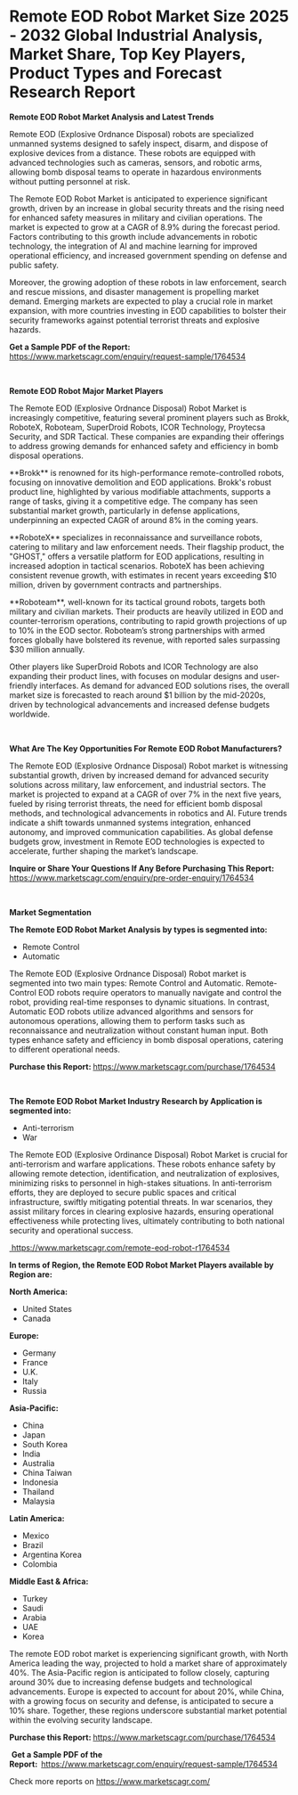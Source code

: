 <p><h1>Remote EOD Robot Market Size 2025 - 2032 Global Industrial Analysis, Market Share, Top Key Players, Product Types and Forecast Research Report</h1></p><p><strong>Remote EOD Robot Market Analysis and Latest Trends</strong></p>
<p><p>Remote EOD (Explosive Ordnance Disposal) robots are specialized unmanned systems designed to safely inspect, disarm, and dispose of explosive devices from a distance. These robots are equipped with advanced technologies such as cameras, sensors, and robotic arms, allowing bomb disposal teams to operate in hazardous environments without putting personnel at risk. </p><p>The Remote EOD Robot Market is anticipated to experience significant growth, driven by an increase in global security threats and the rising need for enhanced safety measures in military and civilian operations. The market is expected to grow at a CAGR of 8.9% during the forecast period. Factors contributing to this growth include advancements in robotic technology, the integration of AI and machine learning for improved operational efficiency, and increased government spending on defense and public safety. </p><p>Moreover, the growing adoption of these robots in law enforcement, search and rescue missions, and disaster management is propelling market demand. Emerging markets are expected to play a crucial role in market expansion, with more countries investing in EOD capabilities to bolster their security frameworks against potential terrorist threats and explosive hazards.</p></p>
<p><strong>Get a Sample PDF of the Report:&nbsp;</strong> <a href="https://www.marketscagr.com/enquiry/request-sample/1764534?utm_campaign=2202&utm_medium=2&utm_source=Github&utm_content=ia&utm_term=09022025&utm_id=remote-eod-robot">https://www.marketscagr.com/enquiry/request-sample/1764534</a></p>
<p>&nbsp;</p>
<p><strong>Remote EOD Robot Major Market Players</strong></p>
<p><p>The Remote EOD (Explosive Ordnance Disposal) Robot Market is increasingly competitive, featuring several prominent players such as Brokk, RoboteX, Roboteam, SuperDroid Robots, ICOR Technology, Proytecsa Security, and SDR Tactical. These companies are expanding their offerings to address growing demands for enhanced safety and efficiency in bomb disposal operations.</p><p>**Brokk** is renowned for its high-performance remote-controlled robots, focusing on innovative demolition and EOD applications. Brokk's robust product line, highlighted by various modifiable attachments, supports a range of tasks, giving it a competitive edge. The company has seen substantial market growth, particularly in defense applications, underpinning an expected CAGR of around 8% in the coming years.</p><p>**RoboteX** specializes in reconnaissance and surveillance robots, catering to military and law enforcement needs. Their flagship product, the "GHOST," offers a versatile platform for EOD applications, resulting in increased adoption in tactical scenarios. RoboteX has been achieving consistent revenue growth, with estimates in recent years exceeding $10 million, driven by government contracts and partnerships.</p><p>**Roboteam**, well-known for its tactical ground robots, targets both military and civilian markets. Their products are heavily utilized in EOD and counter-terrorism operations, contributing to rapid growth projections of up to 10% in the EOD sector. Roboteam’s strong partnerships with armed forces globally have bolstered its revenue, with reported sales surpassing $30 million annually.</p><p>Other players like SuperDroid Robots and ICOR Technology are also expanding their product lines, with focuses on modular designs and user-friendly interfaces. As demand for advanced EOD solutions rises, the overall market size is forecasted to reach around $1 billion by the mid-2020s, driven by technological advancements and increased defense budgets worldwide.</p></p>
<p>&nbsp;</p>
<p><strong>What Are The Key Opportunities For Remote EOD Robot Manufacturers?</strong></p>
<p><p>The Remote EOD (Explosive Ordnance Disposal) Robot market is witnessing substantial growth, driven by increased demand for advanced security solutions across military, law enforcement, and industrial sectors. The market is projected to expand at a CAGR of over 7% in the next five years, fueled by rising terrorist threats, the need for efficient bomb disposal methods, and technological advancements in robotics and AI. Future trends indicate a shift towards unmanned systems integration, enhanced autonomy, and improved communication capabilities. As global defense budgets grow, investment in Remote EOD technologies is expected to accelerate, further shaping the market’s landscape.</p></p>
<p><strong>Inquire or Share Your Questions If Any Before Purchasing This Report:</strong> <a href="https://www.marketscagr.com/enquiry/pre-order-enquiry/1764534?utm_campaign=2202&utm_medium=2&utm_source=Github&utm_content=ia&utm_term=09022025&utm_id=remote-eod-robot">https://www.marketscagr.com/enquiry/pre-order-enquiry/1764534</a></p>
<p>&nbsp;</p>
<p><strong>Market Segmentation</strong></p>
<p><strong>The Remote EOD Robot Market Analysis by types is segmented into:</strong></p>
<p><ul><li>Remote Control</li><li>Automatic</li></ul></p>
<p><p>The Remote EOD (Explosive Ordnance Disposal) Robot market is segmented into two main types: Remote Control and Automatic. Remote-Control EOD robots require operators to manually navigate and control the robot, providing real-time responses to dynamic situations. In contrast, Automatic EOD robots utilize advanced algorithms and sensors for autonomous operations, allowing them to perform tasks such as reconnaissance and neutralization without constant human input. Both types enhance safety and efficiency in bomb disposal operations, catering to different operational needs.</p></p>
<p><strong>Purchase this Report:&nbsp;</strong><a href="https://www.marketscagr.com/purchase/1764534?utm_campaign=2202&utm_medium=2&utm_source=Github&utm_content=ia&utm_term=09022025&utm_id=remote-eod-robot">https://www.marketscagr.com/purchase/1764534</a></p>
<p>&nbsp;</p>
<p><strong>The Remote EOD Robot Market Industry Research by Application is segmented into:</strong></p>
<p><ul><li>Anti-terrorism</li><li>War</li></ul></p>
<p><p>The Remote EOD (Explosive Ordinance Disposal) Robot Market is crucial for anti-terrorism and warfare applications. These robots enhance safety by allowing remote detection, identification, and neutralization of explosives, minimizing risks to personnel in high-stakes situations. In anti-terrorism efforts, they are deployed to secure public spaces and critical infrastructure, swiftly mitigating potential threats. In war scenarios, they assist military forces in clearing explosive hazards, ensuring operational effectiveness while protecting lives, ultimately contributing to both national security and operational success.</p></p>
<p><a href="https://www.marketscagr.com/remote-eod-robot-r1764534?utm_campaign=2202&utm_medium=2&utm_source=Github&utm_content=ia&utm_term=09022025&utm_id=remote-eod-robot">&nbsp;https://www.marketscagr.com/remote-eod-robot-r1764534</a></p>
<p><strong>In terms of Region, the Remote EOD Robot Market Players available by Region are:</strong></p>
<p>
    <p> <strong> North America: </strong>
        <ul>
            <li>United States</li>
            <li>Canada</li>
        </ul>
        </p> 
    <p> <strong> Europe: </strong>
        <ul>
            <li>Germany</li>
            <li>France</li>
            <li>U.K.</li>
            <li>Italy</li>
            <li>Russia</li>
        </ul>
        </p> 
    <p> <strong> Asia-Pacific: </strong>
        <ul>
            <li>China</li>
            <li>Japan</li>
            <li>South Korea</li>
            <li>India</li>
            <li>Australia</li>
            <li>China Taiwan</li>
            <li>Indonesia</li>
            <li>Thailand</li>
            <li>Malaysia</li>
        </ul>
        </p> 
    <p> <strong> Latin America: </strong>
        <ul>
            <li>Mexico</li>
            <li>Brazil</li>
            <li>Argentina Korea</li>
            <li>Colombia</li>
        </ul>
        </p> 
    <p> <strong> Middle East & Africa: </strong>
        <ul>
            <li>Turkey</li>
            <li>Saudi</li>
            <li>Arabia</li>
            <li>UAE</li>
            <li>Korea</li>
        </ul>
    </p>
    </p>
<p><p>The remote EOD robot market is experiencing significant growth, with North America leading the way, projected to hold a market share of approximately 40%. The Asia-Pacific region is anticipated to follow closely, capturing around 30% due to increasing defense budgets and technological advancements. Europe is expected to account for about 20%, while China, with a growing focus on security and defense, is anticipated to secure a 10% share. Together, these regions underscore substantial market potential within the evolving security landscape.</p></p>
<p><strong>Purchase this Report: </strong><a href="https://www.marketscagr.com/purchase/1764534?utm_campaign=2202&utm_medium=2&utm_source=Github&utm_content=ia&utm_term=09022025&utm_id=remote-eod-robot">https://www.marketscagr.com/purchase/1764534</a></p>
<p>&nbsp;<strong>Get a Sample PDF of the Report:&nbsp;&nbsp;</strong><a href="https://www.marketscagr.com/enquiry/request-sample/1764534?utm_campaign=2202&utm_medium=2&utm_source=Github&utm_content=ia&utm_term=09022025&utm_id=remote-eod-robot">https://www.marketscagr.com/enquiry/request-sample/1764534</a></p>
<p><strong></strong></p>
<p>Check more reports on <a href="https://www.marketscagr.com/?utm_campaign=2202&utm_medium=2&utm_source=Github&utm_content=ia&utm_term=09022025&utm_id=remote-eod-robot">https://www.marketscagr.com/</a></p>